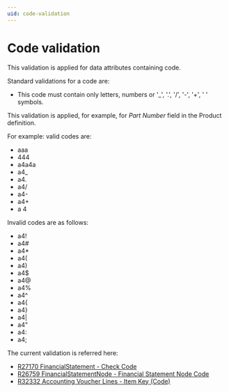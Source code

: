 ```yaml
---
uid: code-validation
---
```


# Code validation

This validation is applied for data attributes containing code.

Standard validations for a code are:

- This code must contain only letters, numbers or '_', '.', '/', '-', '+', ' ' symbols.

This validation is applied, for example, for *Part Number* field in the Product definition.

For example: valid codes are:

- aaa
- 444
- a4a4a
- a4_
- a4.
- a4/
- a4-
- a4+
- a 4

Invalid codes are as follows:

- a4!
- a4#
- a4*
- a4(
- a4)
- a4$
- a4@
- a4%
- a4^
- a4{
- a4}
- a4|
- a4"
- a4:
- a4;

The current validation is referred here:
- [R27170 FinancialStatement - Check Code](R27170.md)
- [R26759 FinancialStatementNode - Financial Statement Node Code](R26759.md)
- [R32332 Accounting Voucher Lines - Item Key (Code)](R32332.md)

